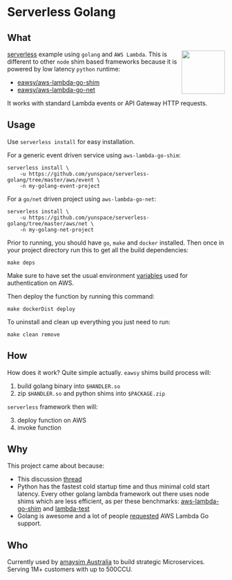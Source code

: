 # Serverless Golang

## What

[<img
src="https://rawgit.com/justserverless/awesome-serverless/master/logo_serverless.png"
align="right" width="100">](http://serverless.com) 

[serverless](https://serverless.com/) example using `golang` and `AWS Lambda`. This is different to other `node` shim based frameworks
because it is powered by low latency `python` runtime:

- [eawsy/aws-lambda-go-shim](https://github.com/eawsy/aws-lambda-go-shim)
- [eawsy/aws-lambda-go-net](https://github.com/eawsy/aws-lambda-go-net)

It works with standard Lambda events or API Gateway HTTP requests.

## Usage

Use `serverless install` for easy installation. 

For a generic event driven service using `aws-lambda-go-shim`:

    serverless install \
        -u https://github.com/yunspace/serverless-golang/tree/master/aws/event \
        -n my-golang-event-project

For a `go/net` driven project using `aws-lambda-go-net`:

    serverless install \
        -u https://github.com/yunspace/serverless-golang/tree/master/aws/net \
        -n my-golang-net-project

Prior to running, you should have `go`, `make` and `docker` installed. Then once
in your project directory run this to get all the build dependencies:

    make deps

Make sure to have set the usual environment
[variables](http://docs.aws.amazon.com/cli/latest/userguide/cli-chap-getting-started.html#cli-environment)
used for authentication on AWS.

Then deploy the function by running this command:

    make dockerDist deploy

To uninstall and clean up everything you just need to run:

    make clean remove

## How

How does it work? Quite simple actually. `eawsy` shims build process will:

1. build golang binary into `$HANDLER.so`
2. zip `$HANDLER.so` and python shims into `$PACKAGE.zip`

`serverless` framework then will:

3. deploy function on AWS
4. invoke function

## Why

This project came about because:

- This discussion [thread](https://github.com/serverless/serverless/issues/2712)
- Python has the fastest cold startup time and thus minimal cold start latency.
  Every other golang lambda framework out there uses node shims which are less
  efficient, as per these benchmarks:
  [aws-lambda-go-shim](https://github.com/eawsy/aws-lambda-go-shim) and
  [lambda-test](https://github.com/berezovskyi/lambda-test)
- Golang is awesome and a lot of people
  [requested](https://twitter.com/awscloud/status/659795641204260864) AWS Lambda
  Go support.

## Who

Currently used by [amaysim Australia](https://www.amaysim.com.au/) to build
strategic Microservices. Serving 1M+ customers with up to 500CCU.

